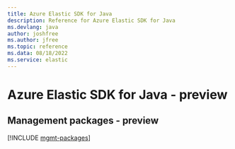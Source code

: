 ```yaml
---
title: Azure Elastic SDK for Java
description: Reference for Azure Elastic SDK for Java
ms.devlang: java
author: joshfree
ms.author: jfree
ms.topic: reference
ms.data: 08/18/2022
ms.service: elastic
---
```

# Azure Elastic SDK for Java - preview

## Management packages - preview
[!INCLUDE [mgmt-packages](elastic-mgmt-index.md)]